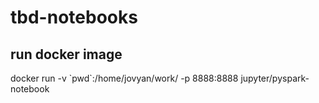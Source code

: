 # tbd-notebooks

## run docker image
docker run -v \`pwd\`:/home/jovyan/work/ -p 8888:8888 jupyter/pyspark-notebook  




